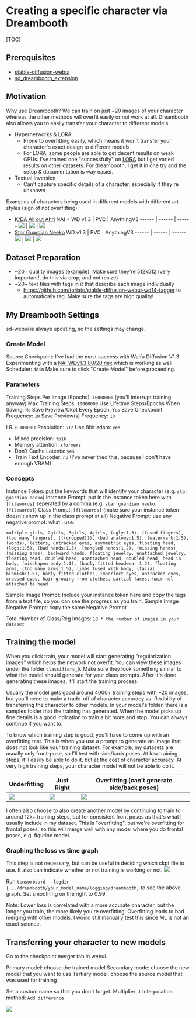 # Creating a specific character via Dreambooth

[TOC]

## Prerequisites
- [stable-diffusion-webui](https://github.com/AUTOMATIC1111/stable-diffusion-webui)
- [sd_dreambooth_extension](https://github.com/d8ahazard/sd_dreambooth_extension)

## Motivation
Why use Dreambooth?
We can train on just ~20 images of your character whereas the other methods will overfit easily or not work at all. Dreambooth also allows you to easily transfer your character to different models.
- Hypernetworks & LORA
  - Prone to overfitting easily, which means it won't transfer your character's exact design to different models
  - For LORA, some people are able to get decent results on weak GPUs. I've trained one "successfully" on [LORA](https://civitai.com/models/3869/battle-bunny-miss-fortune-lora-model) but I get varied results on other datasets. For dreambooth, I get it in one try and the setup & documentation is way easier.
- Textual Inversion
  - Can't capture specific details of a character, especially if they're unknown

Examples of characters being used in different models with different art styles (sign of not overfitting):
- [K/DA All out Ahri](https://civitai.com/models/4121/kda-all-out-ahri)
   NAI + WD v1.3 | PVC | AnythingV3
------ | ------ | ------
 ![](https://i.imgur.com/AfrZFWo.png)  | ![](https://i.imgur.com/sKUBnpL.png) | ![](https://i.imgur.com/CA4Kdfp.png)
- [Star Guardian Neeko](https://civitai.com/models/4048/star-guardian-neeko)
   WD v1.3 | PVC | AnythingV3
------ | ------ | ------
 ![](https://i.imgur.com/P5MsA6T.png)  | ![](https://i.imgur.com/h8GWG2a.png) | ![](https://i.imgur.com/PrXhHg0.png)

## Dataset Preparation
- ~20+ quality images ([example](https://imgur.com/a/p9ysOK1)). Make sure they're 512x512 (very important!, do this via crop, and not resize)
- ~20+ text files with tags in it that describe each image individually
  - https://github.com/toriato/stable-diffusion-webui-wd14-tagger to automatically tag. Make sure the tags are high quality!

## My Dreambooth Settings

sd-webui is always updating, so the settings may change.

### Create Model
Source Checkpoint: I've had the most success with Waifu Diffusion V1.3. Experimenting with a [NAI WDv1.3 80/20 mix](https://huggingface.co/sdaasdsdfasda/nai-80_wdv13-20/tree/main) which is working as well.
Scheduler: `ddim`
Make sure to click "Create Model" before proceeding.

### Parameters
Training Steps Per Image (Epochs): `10000000` (you'll interrupt training anyway)
Max Training Steps: `10000000`
Use Lifetime Steps/Epochs When Saving: `No`
Save Preview/Ckpt Every Epoch: `Yes`
Save Checkpoint Frequency: `10`
Save Preview(s) Frequency: `10`

LR: `0.000001`
Resolution: `512`
Use 8bit adam: `yes`
- Mixed precision: `fp16`
- Memory attention: `xformers`
- Don't Cache Latents: `yes`
- Train Text Encoder: `no` (I've never tried this, because I don't have enough VRAM)

### Concepts
Instance Token: put the keywords that will identify your character (e.g. `star guardian neeko`)
Instance Prompt: put in the instance token here with `[filewords]` seperated by a comma (e.g. `star guardian neeko, [filewords]`)
Class Prompt: `[filewords]` (make sure your instance token doesn't show up in the class prompt at all)
Negative Prompt: use any negative prompt. what i use:
```
multiple girls, 2girls, 3girls, 4girls, (ugly:1.3), (fused fingers), (too many fingers), (((cropped))), (bad anatomy:1.5), (watermark:1.5), (words), letters, untracked eyes, asymmetric eyes, floating head, (logo:1.5), (bad hands:1.3), (mangled hands:1.2), (missing hands), (missing arms), backward hands, floating jewelry, unattached jewelry, floating head, doubled head, unattached head, doubled head, head in body, (misshapen body:1.1), (badly fitted headwear:1.2), floating arms, (too many arms:1.5), limbs fused with body, (facial blemish:1.5), badly fitted clothes, imperfect eyes, untracked eyes, crossed eyes, hair growing from clothes, partial faces, hair not attached to head
```
Sample Image Prompt: Include your instance token here and copy the tags from a text file, so you can see the progress as you train.
Sample Image Negative Prompt: copy the same Negative Prompt

Total Number of Class/Reg Images: `10 * the number of images in your dataset`

## Training the model
When you click train, your model will start generating "regularization images" which helps the network not overfit. You can view these images under the folder `classifiers_0`. Make sure they look something similar to what the model should generate for your class prompts. After it's done generating these images, it'll start the training process.

Usually the model gets good around 4000+ training steps with ~20 images, but you'll need to make a trade-off of character accuracy vs. flexibility of transferring the character to other models. In your model's folder, there is a samples folder that the training has generated. When the model picks up fine details is a good indication to train a bit more and stop. You can always continue if you want to.

To know which training step is good, you'll have to come up with an overfitting test. This is when you use a prompt to generate an image that does not look like your training dataset. For example, my datasets are usually only front-pose, so I'll test with side/back poses. At low training steps, it'll easily be able to do it, but at the cost of character accuracy. At very high training steps, your character model will not be able to do it.

   Underfitting | Just Right | Overfitting (can't generate side/back poses)
------ | ------  | -----
    ![](https://i.imgur.com/hRGwmRD.png) | ![](https://i.imgur.com/sjXvwDK.png) | ![](https://i.imgur.com/Xpn5f6C.png)

I often also choose to also create another model by continuing to train to around 12k+ training steps, but for consistent front poses as that's what I usually include in my dataset. This is "overfitting", but we're overfitting for frontal poses, so this will merge well with any model where you do frontal poses, e.g. figurine model.

### Graphing the loss vs time graph
This step is not necessary, but can be useful in deciding which ckpt file to use. It also can indicate whether or not training is working or not.
![](https://i.imgur.com/Qlkbg58.png)

Run `tensorboard --logdir {.../dreambooth/your_model_name/logging/dreambooth}` to see the above graph. Set smoothing on the right to 0.99.

Note: Lower loss is correlated with a more accurate character, but the longer you train, the more likely you're overfitting. Overfitting leads to bad merging with other models. I would still manually test this since ML is not an exact science.

## Transferring your character to new models
Go to the checkpoint merger tab in webui.

Primary model: choose the trained model
Secondary mode: choose the new model that you want to use
Tertiary model: choose the source model that was used for training

Set a custom name so that you don't forget.
Multiplier: `1`
Interpolation method: `Add difference`

![](https://imagecache.civitai.com/xG1nkqKTMzGDvpLrqFT7WA/acf05960-e912-4f53-c902-3c63fd9b7200/width=688)
